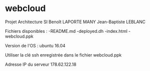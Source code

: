 # webcloud
Projet Architecture SI
Benoît LAPORTE MANY
Jean-Baptiste LEBLANC

Fichiers disponibles :
-README.md
-deployed.dh
-index.html
-webcloud.ppk


Version de l'OS : ubuntu 16.04

Utiliser la clé ssh enregistrée dans le fichier webcloud.ppk

Adresse IP du serveur 178.62.122.18
